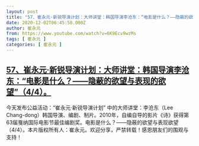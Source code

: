 ```yaml
---
layout: post
title: "57、崔永元·新锐导演计划：大师讲堂：韩国导演李沧东：“电影是什么？——隐蔽的欲望与表现的欲望”（4/4）。"
date: 2020-12-02T06:45:58.000Z
author: 崔永元
from: https://www.youtube.com/watch?v=6K9Ecv9wzMs
tags: [ 崔永元 ]
categories: [ 崔永元 ]
---
```

<!--1606891558000-->
[57、崔永元·新锐导演计划：大师讲堂：韩国导演李沧东：“电影是什么？——隐蔽的欲望与表现的欲望”（4/4）。](https://www.youtube.com/watch?v=6K9Ecv9wzMs)
------

<div>
今天发布公益活动：“崔永元·新锐导演计划” 中的大师讲堂：李沧东（Lee Chang-dong）韩国导演、编剧、制片。2010年，自编自导的影片《诗》获得第63届戛纳国际电影节最佳编剧奖。电影是什么？——隐蔽的欲望与表现欲望（4/4）。本片版权所有人：崔永元。欢迎分享，严禁转载！感恩朋友们的围观与支持！
</div>
